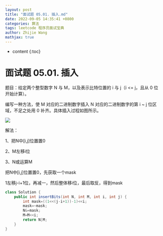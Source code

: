 ```yaml
---
layout: post
title: "面试题 05.01. 插入.md"
date: 2022-09-05 14:35:41 +0800
categories: 算法
tags: leetcode 程序员面试宝典
author: Zhijie Wang
mathjax: true
---
```



* content
{:toc}














# 面试题 05.01. 插入

题目：给定两个整型数字 N 与 M，以及表示比特位置的 i 与 j（i <= j，且从 0 位开始计算）。

编写一种方法，使 M 对应的二进制数字插入 N 对应的二进制数字的第 i ~ j 位区域，不足之处用 0 补齐。具体插入过程如图所示。



![](D:/下载/youdaonote-pull-master/youdaonote-pull-master/youdaonote/youdaonote-images/WEBRESOURCEcf98cf73eb2d0415fab08965336ce481.gif)

解法：

1、把N中[i,j]位置置0

2、M左移i位

3、N或运算M

把N中[i,j]位置置0，先获取一个mask

1左移j-i+1位，再减一，然后整体移i位，最后取反，得到mask

```java
class Solution {
    public int insertBits(int N, int M, int i, int j) {
        int mask=((1<<(j-i+1))-1)<<i;
        mask=~mask;
        N&=mask;
        M=M<<i;
        return N|M;
    }
}
```

